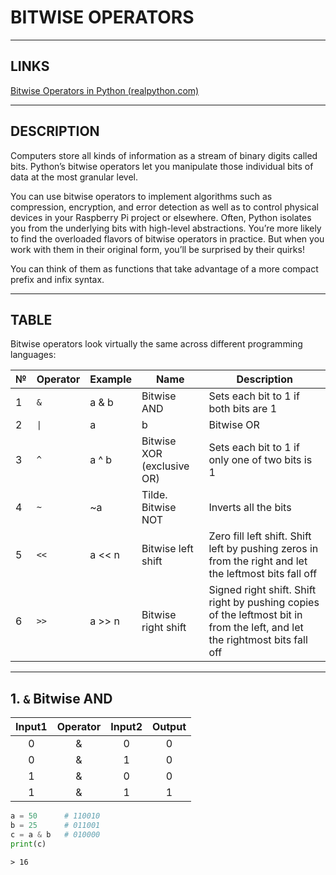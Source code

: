 # BITWISE OPERATORS


---


## LINKS

[Bitwise Operators in Python (realpython.com)](https://realpython.com/python-bitwise-operators/)


---


## DESCRIPTION

Computers store all kinds of information as a stream of binary digits called bits. Python’s bitwise operators let you manipulate those individual bits of data at the most granular level.

You can use bitwise operators to implement algorithms such as compression, encryption, and error detection as well as to control physical devices in your Raspberry Pi project or elsewhere. Often, Python isolates you from the underlying bits with high-level abstractions. You’re more likely to find the overloaded flavors of bitwise operators in practice. But when you work with them in their original form, you’ll be surprised by their quirks!

You can think of them as functions that take advantage of a more compact prefix and infix syntax.


---


## TABLE

Bitwise operators look virtually the same across different programming languages:

№| Operator | Example | Name                       | Description  
-|----------|---------|----------------------------|-------------
1| `&`      | a & b   | Bitwise AND                | Sets each bit to 1 if both bits are 1
2| `\|`       | a | b   | Bitwise OR                 | Sets each bit to 1 if one of two bits is 1
3| `^`      | a ^ b   | Bitwise XOR (exclusive OR) | Sets each bit to 1 if only one of two bits is 1
4| `~`      | ~a      | Tilde. Bitwise NOT         | Inverts all the bits
5| `<<`     | a << n  | Bitwise left shift         | Zero fill left shift. Shift left by pushing zeros in from the right and let the leftmost bits fall off
6| `>>`     | a >> n  | Bitwise right shift        | Signed right shift. Shift right by pushing copies of the leftmost bit in from the left, and let the rightmost bits fall off


---


## 1. `&` Bitwise AND

Input1 | Operator | Input2   | Output |  
:-----:|:--------:|:--------:|:------:|
0      | &        | 0        | 0      |
0      | &        | 1        | 0      |
1      | &        | 0        | 0      |
1      | &        | 1        | 1      |

```python
a = 50      # 110010
b = 25      # 011001
c = a & b   # 010000
print(c)
```
```
> 16
```
